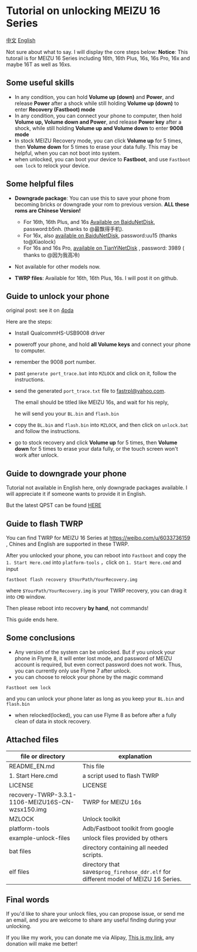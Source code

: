 # Tutorial on unlocking MEIZU 16 Series

[中文](https://github.com/sukanka/MEIZU16S_unlock_tutorial)	[English](https://github.com/sukanka/MEIZU16S_unlock_tutorial/blob/master/README_EN.md) 

Not sure about what to say. I will display the core steps below:
**Notice**: This tutorail is for MEIZU 16 Series including 16th, 16th Plus, 16s, 16s Pro, 16x and maybe 16T as well as 16xs.

## Some useful skills
* In any condition, you can hold **Volume up (down)** and **Power**, and release **Power** after a shock while still holding **Volume up (down)** to enter **Recovery (Fastboot) mode**
* In any condition, you can connect your phone to computer, then  hold **Volume up, Volume down and Power**, and release **Power key** after a shock, while still holding **Volume up and Volume down** to enter **9008 mode**
* In stock MEIZU Recovery mode, you can click **Volume up** for 5 times, then **Volume down** for 5 times to erase your data fully. This may be helpful, when you can not boot into system.
* when unlocked, you can boot your device to **Fastboot**, and use `Fastboot oem lock` to relock your device.

## Some helpful files

* **Downgrade package**: You can use this to save your phone from becoming bricks or downgrade your rom to previous version. **ALL these roms are Chinese Version!**
  * For 16th, 16th Plus, and 16s [Available on BaiduNetDisk](https://pan.baidu.com/s/1vaLHIR8GaqaJ1AsqKrTjOQ), password:b5nh. (thanks to @最飘得手机). 
  * For 16x, also [available on BaiduNetDisk](https://pan.baidu.com/s/1IrEtLLyB-6qlKRw6BEoAmQ), password:uu15 (thanks to@Xiaolock) 
  * For 16s and 16s Pro, [available on TianYiNetDisk](https://cloud.189.cn/t/MvYNVbjyY77f) ,  password: 3989  ( thanks to @因为我高冷)
* Not available for other models now.
  
* **TWRP files**: Available for 16th, 16th Plus, 16s. I will post it on github.

## Guide to unlock your phone

original post: see it on [4pda](https://4pda.ru/forum/index.php?showtopic=961552&st=960#entry90949224 )

Here are the steps: 

* Install QualcommHS-USB9008 driver

* poweroff your phone, and hold **all Volume keys** and connect your phone to computer.

* remember the 9008 port number.

* past `generate port_trace.bat` into `MZLOCK` and click on it, follow the instructions.

* send the generated `port_trace.txt` file to [fastrpl@yahoo.com](mailto:fastrpl@yahoo.com). 

  The email should be titled like MEIZU 16s, and wait for his reply, 

  he will send you your `BL.bin` and `flash.bin`

* copy the `BL.bin` and `flash.bin` into `MZLOCK`, and then click on `unlock.bat` and follow the instructions.

* go to stock recovery and click **Volume up** for 5 times, then **Volume down** for 5 times to erase your data fully, or the touch screen won't work after unlock.

## Guide to downgrade your phone

Tutorial not available in English here, only downgrade packages available. I will appreciate it if someone wants to provide it in English.

But the latest QPST can be found [HERE](https://mirrors.lolinet.com/software/windows/Qualcomm/QPST/)

## Guide to flash TWRP

You can find TWRP for MEIZU 16 Series at  https://weibo.com/u/6033736159 , Chines and English are supported in these TWRP.

After you unlocked your phone, you can reboot into `Fastboot` and copy the `1. Start Here.cmd` into `platform-tools` ，click on `1. Start Here.cmd` and input 

```
fastboot flash recovery $YourPath/YourRecovery.img
```

where `$YourPath/YourRecovery.img` is your TWRP recovery, you can drag it into `CMD` window.

Then please reboot into recovery **by hand**, not commands!

This guide ends here.

## Some conclusions

* Any version of the system can be unlocked. But if you unlock your phone in Flyme 8, it will enter lost mode, and password of MEIZU account is required, but even correct password does not work. Thus, you can currently only use Flyme 7 after unlock.
* you can choose to relock your phone by the magic command

```
Fastboot oem lock
```

and you can unlock your phone later as long as you keep your `BL.bin` and `flash.bin`

* when relocked(locked), you can use Flyme 8 as before after a fully clean of data in stock recovery.

## Attached files

| file or directory                                | explanation                                                  |
| ------------------------------------------------ | ------------------------------------------------------------ |
| README_EN.md                                     | This file                                                    |
| 1. Start Here.cmd                                | a script used to flash TWRP                                  |
| LICENSE                                          | LICENSE                                                      |
| recovery-TWRP-3.3.1-1106-MEIZU16S-CN-wzsx150.img | TWRP for MEIZU 16s                                           |
| MZLOCK                                           | Unlock toolkit                                               |
| platform-tools                                   | Adb/Fastboot toolkit from google                             |
| example-unlock-files                             | unlock files provided by others                              |
| bat files                                        | directory containing all needed scripts.                     |
| elf files                                        | directory that saves`prog_firehose_ddr.elf` for different model of MEIZU 16 Series. |

## Final words

If you'd like to share your unlock files, you can propose issue, or send me an email, and you are welcome to share any useful finding during your unlocking.

If you like my work, you can donate me via Alipay, [This is my link](https://qr.alipay.com/tsx01402sza3o66naw0o9c6), any donation will make me better!